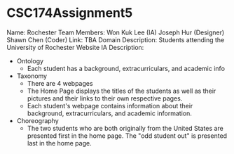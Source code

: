 # CSC174Assignment5

Name: Rochester
Team Members: Won Kuk Lee (IA)
              Joseph Hur (Designer)
              Shawn Chen (Coder)
Link: TBA
Domain Description: Students attending the University of Rochester
Website IA Description: 
  - Ontology
      * Each student has a background, extracurriculars, and academic info
  - Taxonomy
      * There are 4 webpages
      * The Home Page displays the titles of the students as well as their pictures and their links to their own respective pages.
      * Each student's webpage contains information about their background, extracurriculars, and academic information.
  - Choreography
      * The two students who are both originally from the United States are presented first in the home page. The "odd student out" is             presented last in the home page.
